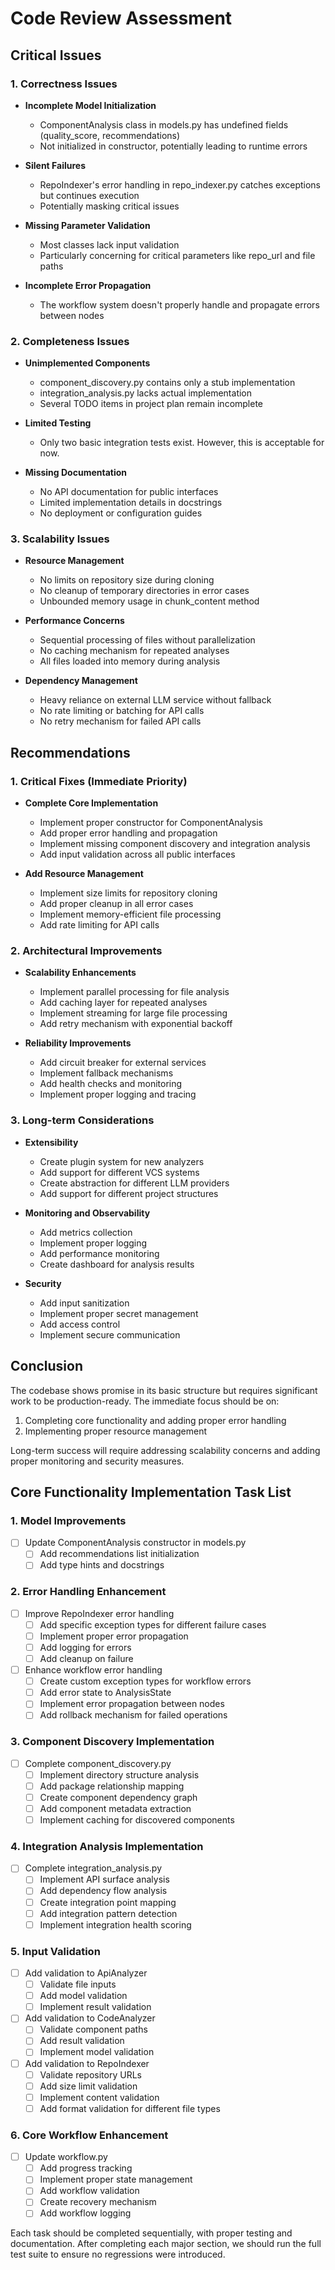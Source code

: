 # Code Review Assessment

## Critical Issues

### 1. Correctness Issues
* **Incomplete Model Initialization**
  - ComponentAnalysis class in models.py has undefined fields (quality_score, recommendations) 
  - Not initialized in constructor, potentially leading to runtime errors

* **Silent Failures**
  - RepoIndexer's error handling in repo_indexer.py catches exceptions but continues execution
  - Potentially masking critical issues

* **Missing Parameter Validation**
  - Most classes lack input validation
  - Particularly concerning for critical parameters like repo_url and file paths

* **Incomplete Error Propagation**
  - The workflow system doesn't properly handle and propagate errors between nodes

### 2. Completeness Issues
* **Unimplemented Components**
  - component_discovery.py contains only a stub implementation
  - integration_analysis.py lacks actual implementation
  - Several TODO items in project plan remain incomplete

* **Limited Testing**
  - Only two basic integration tests exist. However, this is acceptable for now. 

* **Missing Documentation**
  - No API documentation for public interfaces
  - Limited implementation details in docstrings
  - No deployment or configuration guides

### 3. Scalability Issues
* **Resource Management**
  - No limits on repository size during cloning
  - No cleanup of temporary directories in error cases
  - Unbounded memory usage in chunk_content method

* **Performance Concerns**
  - Sequential processing of files without parallelization
  - No caching mechanism for repeated analyses
  - All files loaded into memory during analysis

* **Dependency Management**
  - Heavy reliance on external LLM service without fallback
  - No rate limiting or batching for API calls
  - No retry mechanism for failed API calls

## Recommendations

### 1. Critical Fixes (Immediate Priority)
* **Complete Core Implementation**
  - Implement proper constructor for ComponentAnalysis
  - Add proper error handling and propagation
  - Implement missing component discovery and integration analysis
  - Add input validation across all public interfaces

* **Add Resource Management**
  - Implement size limits for repository cloning
  - Add proper cleanup in all error cases
  - Implement memory-efficient file processing
  - Add rate limiting for API calls

### 2. Architectural Improvements
* **Scalability Enhancements**
  - Implement parallel processing for file analysis
  - Add caching layer for repeated analyses
  - Implement streaming for large file processing
  - Add retry mechanism with exponential backoff

* **Reliability Improvements**
  - Add circuit breaker for external services
  - Implement fallback mechanisms
  - Add health checks and monitoring
  - Implement proper logging and tracing

### 3. Long-term Considerations
* **Extensibility**
  - Create plugin system for new analyzers
  - Add support for different VCS systems
  - Create abstraction for different LLM providers
  - Add support for different project structures

* **Monitoring and Observability**
  - Add metrics collection
  - Implement proper logging
  - Add performance monitoring
  - Create dashboard for analysis results

* **Security**
  - Add input sanitization
  - Implement proper secret management
  - Add access control
  - Implement secure communication

## Conclusion

The codebase shows promise in its basic structure but requires significant work to be production-ready. The immediate focus should be on:

1. Completing core functionality and adding proper error handling
3. Implementing proper resource management

Long-term success will require addressing scalability concerns and adding proper monitoring and security measures.

## Core Functionality Implementation Task List

### 1. Model Improvements
- [ ] Update ComponentAnalysis constructor in models.py
  - [ ] Add recommendations list initialization
  - [ ] Add type hints and docstrings

### 2. Error Handling Enhancement
- [ ] Improve RepoIndexer error handling
  - [ ] Add specific exception types for different failure cases
  - [ ] Implement proper error propagation
  - [ ] Add logging for errors
  - [ ] Add cleanup on failure

- [ ] Enhance workflow error handling
  - [ ] Create custom exception types for workflow errors
  - [ ] Add error state to AnalysisState
  - [ ] Implement error propagation between nodes
  - [ ] Add rollback mechanism for failed operations

### 3. Component Discovery Implementation
- [ ] Complete component_discovery.py
  - [ ] Implement directory structure analysis
  - [ ] Add package relationship mapping
  - [ ] Create component dependency graph
  - [ ] Add component metadata extraction
  - [ ] Implement caching for discovered components

### 4. Integration Analysis Implementation
- [ ] Complete integration_analysis.py
  - [ ] Implement API surface analysis
  - [ ] Add dependency flow analysis
  - [ ] Create integration point mapping
  - [ ] Add integration pattern detection
  - [ ] Implement integration health scoring

### 5. Input Validation
- [ ] Add validation to ApiAnalyzer
  - [ ] Validate file inputs
  - [ ] Add model validation
  - [ ] Implement result validation

- [ ] Add validation to CodeAnalyzer
  - [ ] Validate component paths
  - [ ] Add result validation
  - [ ] Implement model validation

- [ ] Add validation to RepoIndexer
  - [ ] Validate repository URLs
  - [ ] Add size limit validation
  - [ ] Implement content validation
  - [ ] Add format validation for different file types

### 6. Core Workflow Enhancement
- [ ] Update workflow.py
  - [ ] Add progress tracking
  - [ ] Implement proper state management
  - [ ] Add workflow validation
  - [ ] Create recovery mechanism
  - [ ] Add workflow logging

Each task should be completed sequentially, with proper testing and documentation. After completing each major section, we should run the full test suite to ensure no regressions were introduced.
